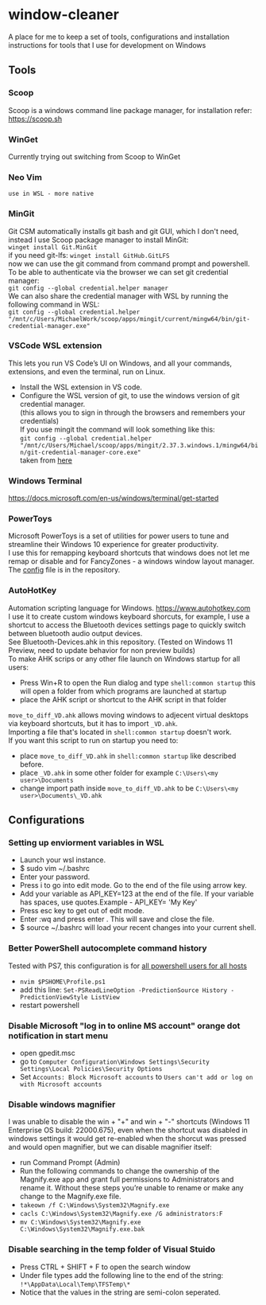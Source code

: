 # window-cleaner
A place for me to keep a set of tools, configurations and installation instructions for tools that I use for development on Windows

## Tools

### Scoop
Scoop is a windows command line package manager, for installation refer: https://scoop.sh

### WinGet
Currently trying out switching from Scoop to WinGet

### Neo Vim
`use in WSL - more native`

### MinGit
Git CSM automatically installs git bash and git GUI, which I don't need, instead I use Scoop package manager to install MinGit:  
`winget install Git.MinGit`  
if you need git-lfs: `winget install GitHub.GitLFS`  
now we can use the git command from command prompt and powershell.
To be able to authenticate via the browser we can set git credential manager:  
`git config --global credential.helper manager`  
We can also share the credential manager with WSL by running the following command in WSL:  
`git config --global credential.helper "/mnt/c/Users/MichaelWork/scoop/apps/mingit/current/mingw64/bin/git-credential-manager.exe"`  

### VSCode WSL extension
This lets you run VS Code’s UI on Windows, and all your commands, extensions, and even the terminal, run on Linux.  
- Install the WSL extension in VS code.  
- Configure the WSL version of git, to use the windows version of git credential manager.  
(this allows you to sign in through the browsers and remembers your credentials)  
If you use mingit the command will look something like this:  
`git config --global credential.helper "/mnt/c/Users/Michael/scoop/apps/mingit/2.37.3.windows.1/mingw64/bin/git-credential-manager-core.exe"`  
taken from [here](https://github.com/git-ecosystem/git-credential-manager/blob/main/docs/wsl.md#configuring-wsl-with-git-for-windows-recommended)

### Windows Terminal
https://docs.microsoft.com/en-us/windows/terminal/get-started

### PowerToys
Microsoft PowerToys is a set of utilities for power users to tune and streamline their Windows 10 experience for greater productivity.  
I use this for remapping keyboard shortcuts that windows does not let me remap or disable and for FancyZones - a windows window layout manager.  
The [config](./settings_133565335181531224.ptb) file is in the repository.

### AutoHotKey
Automation scripting language for Windows. https://www.autohotkey.com  
I use it to create custom windows keyboard shorcuts, for example, I use a shortcut to access the Bluetooth devices settings page to quickly switch between bluetooth audio output devices.   
See Bluetooth-Devices.ahk in this repository. (Tested on Windows 11 Preview, need to update behavior for non preview builds)  
To make AHK scrips or any other file launch on Windows startup for all users:  
- Press Win+R to open the Run dialog and type `shell:common startup` this will open a folder from which programs are launched at startup  
- place the AHK script or shortcut to the AHK script in that folder

`move_to_diff_VD.ahk` allows moving windows to adjecent virtual desktops via keyboard shortcuts, but it has to import `_VD.ahk`.   
Importing a file that's located in `shell:common startup` doesn't work.   
If you want this script to run on startup you need to:
- place `move_to_diff_VD.ahk` in `shell:common startup` like described before.
- place `_VD.ahk` in some other folder for example `C:\Users\<my user>\Documents`
- change import path inside `move_to_diff_VD.ahk` to be `C:\Users\<my user>\Documents\_VD.ahk`

## Configurations

### Setting up enviorment variables in WSL
- Launch your wsl instance.
- $ sudo vim ~/.bashrc
- Enter your password.
- Press i to go into edit mode. Go to the end of the file using arrow key.
- Add your variable as API_KEY=123 at the end of the file. If your variable has spaces, use quotes.Example - API_KEY= 'My Key'
- Press esc key to get out of edit mode.
- Enter :wq and press enter . This will save and close the file.
- $ source ~/.bashrc will load your recent changes into your current shell.

### Better PowerShell autocomplete command history
Tested with PS7, this configuration is for [all powershell users for all hosts](https://learn.microsoft.com/en-us/powershell/module/microsoft.powershell.core/about/about_profiles?view=powershell-7.4#profile-types-and-locations)
- `nvim $PSHOME\Profile.ps1`
- add this line: `Set-PSReadLineOption -PredictionSource History -PredictionViewStyle ListView`
- restart powershell

### Disable Microsoft "log in to online MS account" orange dot notification in start menu
- open gpedit.msc
- go to `Computer Configuration\Windows Settings\Security Settings\Local Policies\Security Options`
- Set `Accounts: Block Microsoft accounts` to `Users can't add or log on with Microsoft accounts`

### Disable windows magnifier
I was unable to disable the win + "+" and win + "-" shortcuts (Windows 11 Enterprise OS build: 22000.675), even when the shortcut was disabled in windows settings it would get re-enabled when the shorcut was pressed and would open magnifier, but we can disable magnifier itself:
- run Command Prompt (Admin)
- Run the following commands to change the ownership of the Magnify.exe app and grant full permissions to Administrators and rename it. Without these steps you’re unable to rename or make any change to the Magnify.exe file.
- `takeown /f C:\Windows\System32\Magnify.exe`  
- `cacls C:\Windows\System32\Magnify.exe /G administrators:F`  
- `mv C:\Windows\System32\Magnify.exe C:\Windows\System32\Magnify.exe.bak`

### Disable searching in the temp folder of Visual Stuido
- Press CTRL + SHIFT + F to open the search window
- Under file types add the following line to the end of the string: `!*\AppData\Local\Temp\TFSTemp\*`
- Notice that the values in the string are semi-colon seperated.
